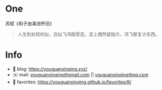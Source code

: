 
# One 
 
  
苏轼《和子由渑池怀旧》 
 
>人生到处知何似，应似飞鸿踏雪泥。泥上偶然留指爪，鸿飞那复计东西。        
 

# Info

- 📝 blog: https://youguanxinqing.xyz/
- ✉️  mail: youguanxinqing@gmail.com || youguanxinqing@qq.com
- 📙 favorites: https://youguanxinqing.github.io/favorites/#/
